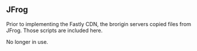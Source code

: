 
## JFrog

Prior to implementing the Fastly CDN, the brorigin servers copied files from JFrog. Those scripts are included here.  

No longer in use.  




